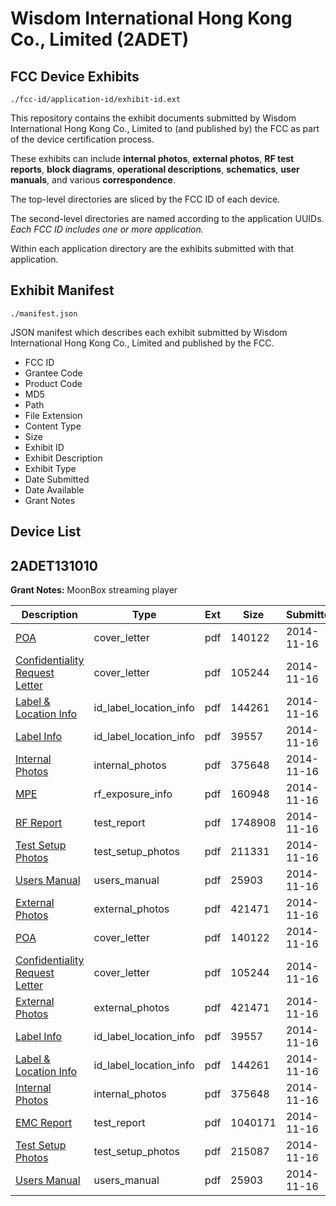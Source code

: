 # Wisdom International Hong Kong Co., Limited (2ADET)
## FCC Device Exhibits

```
./fcc-id/application-id/exhibit-id.ext
```

This repository contains the exhibit documents submitted by Wisdom International Hong Kong Co., Limited to (and published by) the FCC as part of the device certification process.

These exhibits can include **internal photos**, **external photos**, **RF test reports**, **block diagrams**, **operational descriptions**, **schematics**, **user manuals**, and various **correspondence**.

The top-level directories are sliced by the FCC ID of each device.

The second-level directories are named according to the application UUIDs. *Each FCC ID includes one or more application.*

Within each application directory are the exhibits submitted with that application. 

## Exhibit Manifest

```
./manifest.json
```

JSON manifest which describes each exhibit submitted by Wisdom International Hong Kong Co., Limited and published by the FCC.

- FCC ID
- Grantee Code
- Product Code
- MD5
- Path
- File Extension
- Content Type
- Size
- Exhibit ID
- Exhibit Description
- Exhibit Type
- Date Submitted
- Date Available
- Grant Notes

## Device List
## 2ADET131010
**Grant Notes:** MoonBox streaming player

| Description | Type | Ext | Size | Submitted | Available |
| ----------- | ---- | --- | ---- | --------- | --------- |
| [POA](2ADET131010/131abda7ac255f8963eaa2dd121523d9/2445986.pdf) | cover_letter | pdf | 140122 | 2014-11-16 | 2014-11-17 |
| [Confidentiality Request Letter](2ADET131010/131abda7ac255f8963eaa2dd121523d9/2445987.pdf) | cover_letter | pdf | 105244 | 2014-11-16 | 2014-11-17 |
| [Label & Location Info](2ADET131010/131abda7ac255f8963eaa2dd121523d9/2445997.pdf) | id_label_location_info | pdf | 144261 | 2014-11-16 | 2014-11-17 |
| [Label Info](2ADET131010/131abda7ac255f8963eaa2dd121523d9/2445996.pdf) | id_label_location_info | pdf | 39557 | 2014-11-16 | 2014-11-17 |
| [Internal Photos](2ADET131010/131abda7ac255f8963eaa2dd121523d9/2445995.pdf) | internal_photos | pdf | 375648 | 2014-11-16 | 2014-11-17 |
| [MPE](2ADET131010/131abda7ac255f8963eaa2dd121523d9/2445993.pdf) | rf_exposure_info | pdf | 160948 | 2014-11-16 | 2014-11-17 |
| [RF Report](2ADET131010/131abda7ac255f8963eaa2dd121523d9/2445991.pdf) | test_report | pdf | 1748908 | 2014-11-16 | 2014-11-17 |
| [Test Setup Photos](2ADET131010/131abda7ac255f8963eaa2dd121523d9/2445992.pdf) | test_setup_photos | pdf | 211331 | 2014-11-16 | 2014-11-17 |
| [Users Manual](2ADET131010/131abda7ac255f8963eaa2dd121523d9/2445998.pdf) | users_manual | pdf | 25903 | 2014-11-16 | 2014-11-17 |
| [External Photos](2ADET131010/131abda7ac255f8963eaa2dd121523d9/2445994.pdf) | external_photos | pdf | 421471 | 2014-11-16 | 2014-11-17 |
| [POA](2ADET131010/ac1ca2881b34aaaae8b7b0235cad47e9/2445986.pdf) | cover_letter | pdf | 140122 | 2014-11-16 | 2014-11-17 |
| [Confidentiality Request Letter](2ADET131010/ac1ca2881b34aaaae8b7b0235cad47e9/2445987.pdf) | cover_letter | pdf | 105244 | 2014-11-16 | 2014-11-17 |
| [External Photos](2ADET131010/ac1ca2881b34aaaae8b7b0235cad47e9/2445994.pdf) | external_photos | pdf | 421471 | 2014-11-16 | 2014-11-17 |
| [Label Info](2ADET131010/ac1ca2881b34aaaae8b7b0235cad47e9/2445996.pdf) | id_label_location_info | pdf | 39557 | 2014-11-16 | 2014-11-17 |
| [Label & Location Info](2ADET131010/ac1ca2881b34aaaae8b7b0235cad47e9/2445997.pdf) | id_label_location_info | pdf | 144261 | 2014-11-16 | 2014-11-17 |
| [Internal Photos](2ADET131010/ac1ca2881b34aaaae8b7b0235cad47e9/2445995.pdf) | internal_photos | pdf | 375648 | 2014-11-16 | 2014-11-17 |
| [EMC Report](2ADET131010/ac1ca2881b34aaaae8b7b0235cad47e9/2446004.pdf) | test_report | pdf | 1040171 | 2014-11-16 | 2014-11-17 |
| [Test Setup Photos](2ADET131010/ac1ca2881b34aaaae8b7b0235cad47e9/2446005.pdf) | test_setup_photos | pdf | 215087 | 2014-11-16 | 2014-11-17 |
| [Users Manual](2ADET131010/ac1ca2881b34aaaae8b7b0235cad47e9/2445998.pdf) | users_manual | pdf | 25903 | 2014-11-16 | 2014-11-17 |
